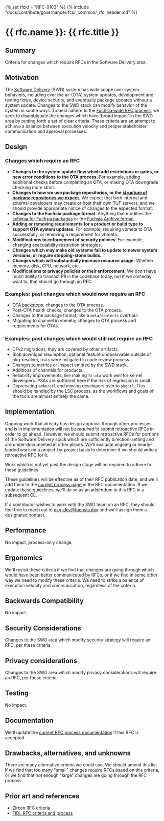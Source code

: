 <!-- mdformat off(templates not supported) -->
{% set rfcid = "RFC-0103" %}
{% include "docs/contribute/governance/rfcs/_common/_rfc_header.md" %}
# {{ rfc.name }}: {{ rfc.title }}
<!-- SET the `rfcid` VAR ABOVE. DO NOT EDIT ANYTHING ELSE ABOVE THIS LINE. -->

<!-- mdformat on -->

<!-- This should begin with an H2 element (for example, ## Summary).-->

## Summary
Criteria for changes which require RFCs in the Software Delivery area.

## Motivation

The [Software Delivery][swd] (SWD) system has wide scope over system behaviors,
including over the air (OTA) system updates, development and testing flows,
device security, and eventually package updates without a system update. Changes
to the SWD stack can modify behavior of the system in subtle ways. To best
adhere to the [Fuchsia-wide RFC process][rfc-process], we seek to disambiguate
the changes which have 'broad impact' in the SWD area by putting forth a set of
clear criteria. These criteria are an attempt to achieve a balance between
execution velocity and proper stakeholder communication and approval processes.


## Design

### Changes which require an RFC

*   **Changes to the system update flow which add restrictions or gates, or new
    error conditions to the OTA process.** For example, adding additional checks
    before completing an OTA, or making OTA downgrade checking more strict.
*   **Changes to how we use package repositories, or the [structure of package
    repositories we expect][tuf-structure].** We expect that both internal and
    external developers may create or host their own TUF servers, and we should
    provide appropriate notice of changes to the expected format.
*   **Changes to the Fuchsia package format**. Anything that modifies the
    [schema for Fuchsia packages][package-schema] or the [Fuchsia Archive
    format][far-format].
*   **Adding or removing requirements for a product or build type to support OTA
    system updates**. For example, requiring vbmeta to OTA successfully, or
    removing a requirement for vbmeta.
*   **Modifications to enforcement of security policies**. For example, changing
    executability restriction strategies.
*   **Changes which may make old systems fail to update to newer system
    versions, or require stepping-stone builds.**
*   **Changes which will substantially increase resource usage.** Whether
    memory, disk, CPU, network, etc.
*   **Modifications to privacy policies or their enforcement.** We don't have
    much ability to transact PII in the codebase today, but if we someday want
    to, that should go through an RFC.


### Examples: past changes which would now require an RFC

*   [OTA backstops][ota-backstops]; changes to the OTA process.
*   Post-OTA health checks; changes to the OTA process.
*   Changes to the package format, like a `meta/contents` overhaul.
*   Migrating to channel in vbmeta; changes to OTA process and requirements for
    OTAs.


### Examples: past changes which would still not require an RFC

*   CFv2 migrations; they are covered by other artifacts.
*   Blob download resumption; optional feature unobservable outside of
    pkg-resolver, risks were mitigated in code review process.
*   Changes to metrics or inspect emitted by the SWD stack.
*   Additions of channels for products.
*   Reliability improvements, like making `fx ota` work well for kernel
    developers. PSAs are sufficient here if the risk of regression is small.
*   Deprecating `amberctl` and moving developers over to `pkgctl`. This should
    be handled by the LSC process, as the workflows and goals of the tools are
    almost entirely the same.


## Implementation

Ongoing work that already has design approval through other processes and is in
implementation will not be _required_ to submit retroactive RFCs in order to go
ahead. However, we should submit retroactive RFCs for portions of the Software
Delivery stack which are sufficiently direction-setting and are under-documented
in other places. We'll evaluate ongoing or nearly-landed work on a
project-by-project basis to determine if we should write a retroactive RFC for
it.

Work which is not yet past the design stage will be required to adhere to
these guidelines.

These guidelines will be effective as of their RFC publication date, and we'll
add them to the [current process page][current-process] in the RFC
documentation. If we update these guidelines, we'll do so as an addendum to this
RFC in a subsequent CL.

If a contributor wishes to work with the SWD team on an RFC, they should feel
free to reach out to <pkg-dev@fuchsia.dev> and we'll assign them a designated
contact.

## Performance

No impact, process-only change.

## Ergonomics

We'll revisit these criteria if we find that changes are going through which
would have been better communicated by RFCs, or if we find in some other way we
need to modify these criteria. We need to strike a balance of execution velocity
and communication, regardless of the criteria.

## Backwards Compatibility

No impact.

## Security Considerations

Changes to the SWD area which modify security strategy will require an RFC,
per these criteria.

## Privacy considerations

Changes to the SWD area which modify privacy considerations will require an RFC,
per these criteria.

## Testing

No impact.

## Documentation

We'll update the [current RFC process documentation][current-process] if this
RFC is accepted.

## Drawbacks, alternatives, and unknowns

There are many alternative criteria we could use. We should amend this list if
we find that too many "small" changes require RFCs based on this criteria, or we
find that not enough "large" changes are going through the RFC process.

## Prior art and references

* [Zircon RFC criteria][zircon-criteria]
* [FIDL RFC criteria and process][fidl-criteria]

[current-process]: /docs/contribute/governance/rfcs/rfc_process.md
[far-format]: /docs/development/source_code/archive_format.md
[fidl-criteria]: 0049_fidl_tuning_process_evolution.md#criteria
[ota-backstops]: /docs/contribute/governance/rfcs/0071_ota_backstop.md
[package-schema]: /docs/concepts/packages/package.md#structure-of-a-package
[rfc-process]: /docs/contribute/governance/rfcs/0001_rfc_process.md
[swd]: /docs/contribute/governance/areas/README.md#software-delivery
[tuf-structure]: /docs/concepts/packages/software_update_system.md#merkle-root
[zircon-criteria]: 0006_addendum_to_rfc_process_for_zircon.md